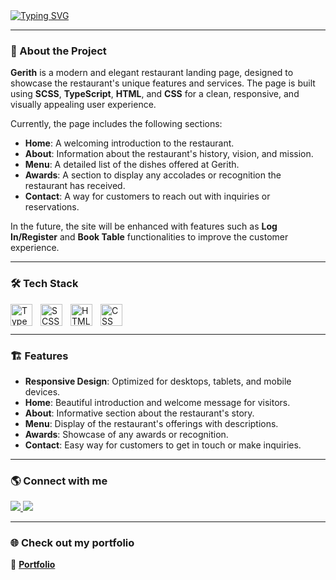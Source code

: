 <a href="https://git.io/typing-svg">
  <img src="https://readme-typing-svg.demolab.com?font=Fira+Code&duration=3000&pause=1000&width=435&lines=Loading...;+Gerith+Restaurant+Landing+Page;Built+with+TypeScript%2C+SCSS+HTML/CSS" 
  alt="Typing SVG" />
</a>

---

### 🚀 About the Project

**Gerith** is a modern and elegant restaurant landing page, designed to showcase the restaurant's unique features and services. The page is built using **SCSS**, **TypeScript**, **HTML**, and **CSS** for a clean, responsive, and visually appealing user experience.

Currently, the page includes the following sections:
- **Home**: A welcoming introduction to the restaurant.
- **About**: Information about the restaurant's history, vision, and mission.
- **Menu**: A detailed list of the dishes offered at Gerith.
- **Awards**: A section to display any accolades or recognition the restaurant has received.
- **Contact**: A way for customers to reach out with inquiries or reservations.

In the future, the site will be enhanced with features such as **Log In/Register** and **Book Table** functionalities to improve the customer experience.

---

### 🛠 Tech Stack

<img align="left" alt="TypeScript" width="35px" style="padding-right:10px;" src="https://cdn.jsdelivr.net/gh/devicons/devicon/icons/typescript/typescript-original.svg"/>
<img align="left" alt="SCSS" width="35px" style="padding-right:10px;" src="https://cdn.jsdelivr.net/gh/devicons/devicon/icons/sass/sass-original.svg"/>
<img align="left" alt="HTML" width="35px" style="padding-right:10px;" src="https://cdn.jsdelivr.net/gh/devicons/devicon/icons/html5/html5-plain.svg"/>
<img align="left" alt="CSS" width="35px" style="padding-right:10px;" src="https://cdn.jsdelivr.net/gh/devicons/devicon/icons/css3/css3-plain.svg"/>
<br>  
<br>  

---

### 🏗 Features

- **Responsive Design**: Optimized for desktops, tablets, and mobile devices.
- **Home**: Beautiful introduction and welcome message for visitors.
- **About**: Informative section about the restaurant's story.
- **Menu**: Display of the restaurant's offerings with descriptions.
- **Awards**: Showcase of any awards or recognition.
- **Contact**: Easy way for customers to get in touch or make inquiries.

---

### 🌎 Connect with me

<a href="https://www.linkedin.com/in/juniorfs/" target="_blank">
  <img src="https://img.shields.io/badge/-LinkedIn-%230077B5?style=for-the-badge&logo=linkedin&logoColor=white" target="_blank">
</a>  
<a href="https://github.com/xJuniorFx" target="_blank">
  <img src="https://img.shields.io/badge/-GitHub-181717?style=for-the-badge&logo=github&logoColor=white">
</a>  

---

### 🌐 Check out my portfolio  
🔗 **[Portfolio](https://xjuniorfx.github.io/Portfolio/)**
